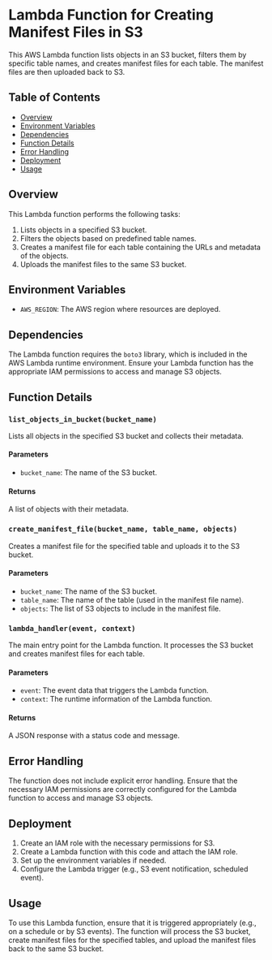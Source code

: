 # Lambda Function for Creating Manifest Files in S3

This AWS Lambda function lists objects in an S3 bucket, filters them by specific table names, and creates manifest files for each table. The manifest files are then uploaded back to S3.

## Table of Contents

- [Overview](#overview)
- [Environment Variables](#environment-variables)
- [Dependencies](#dependencies)
- [Function Details](#function-details)
- [Error Handling](#error-handling)
- [Deployment](#deployment)
- [Usage](#usage)

## Overview

This Lambda function performs the following tasks:

1. Lists objects in a specified S3 bucket.
2. Filters the objects based on predefined table names.
3. Creates a manifest file for each table containing the URLs and metadata of the objects.
4. Uploads the manifest files to the same S3 bucket.

## Environment Variables

- `AWS_REGION`: The AWS region where resources are deployed.

## Dependencies

The Lambda function requires the `boto3` library, which is included in the AWS Lambda runtime environment. Ensure your Lambda function has the appropriate IAM permissions to access and manage S3 objects.

## Function Details

### `list_objects_in_bucket(bucket_name)`

Lists all objects in the specified S3 bucket and collects their metadata.

#### Parameters

- `bucket_name`: The name of the S3 bucket.

#### Returns

A list of objects with their metadata.

### `create_manifest_file(bucket_name, table_name, objects)`

Creates a manifest file for the specified table and uploads it to the S3 bucket.

#### Parameters

- `bucket_name`: The name of the S3 bucket.
- `table_name`: The name of the table (used in the manifest file name).
- `objects`: The list of S3 objects to include in the manifest file.

### `lambda_handler(event, context)`

The main entry point for the Lambda function. It processes the S3 bucket and creates manifest files for each table.

#### Parameters

- `event`: The event data that triggers the Lambda function.
- `context`: The runtime information of the Lambda function.

#### Returns

A JSON response with a status code and message.

## Error Handling

The function does not include explicit error handling. Ensure that the necessary IAM permissions are correctly configured for the Lambda function to access and manage S3 objects.

## Deployment

1. Create an IAM role with the necessary permissions for S3.
2. Create a Lambda function with this code and attach the IAM role.
3. Set up the environment variables if needed.
4. Configure the Lambda trigger (e.g., S3 event notification, scheduled event).

## Usage

To use this Lambda function, ensure that it is triggered appropriately (e.g., on a schedule or by S3 events). The function will process the S3 bucket, create manifest files for the specified tables, and upload the manifest files back to the same S3 bucket.
